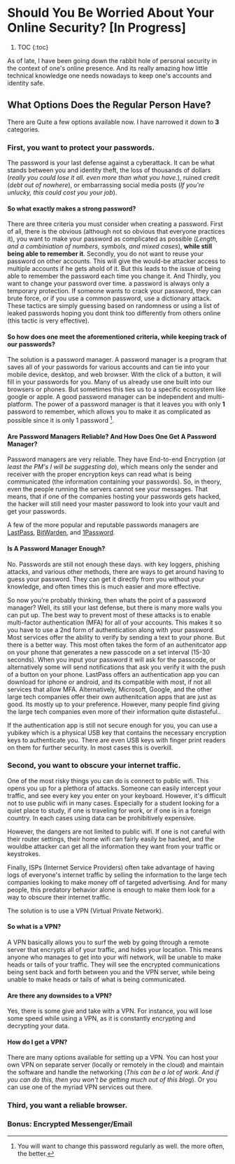 # Should You Be Worried About Your Online Security? [**In Progress**]

1. TOC
{:toc}

As of late, I have been going down the rabbit hole of personal security in the context of one's online presence.
And its really amazing how little technical knowledge one needs nowadays to keep one's accounts and identity safe.

## What Options Does the Regular Person Have?

There are Quite a few options available now. I have narrowed it down to **3** categories.

### First, you want to protect your passwords.

The password is your last defense against a cyberattack. It can be what stands between you and identity theft,
the loss of thousands of dollars (*really you could lose it all. even more than what you have.*), ruined credit (*debt out of nowhere*),
or embarrassing social media posts (*If you're unlucky, this could cost you your job*).

#### So what exactly makes a strong password? 

There are three criteria you must consider when creating a password. First of all, there is the obvious (although not so obvious that everyone practices it), you want 
to make your password as complicated as possible (*Length, and a combiniation of numbers, symbols, and mixed cases*), **while still being able to remember it**.
Secondly, you do not want to reuse your password on other accounts. This will give the would-be attacker access to multiple accounts if he gets ahold
of it. But this leads to the issue of being able to remember the password each time you change it. And Thirdly, you want to change your password over time. 
a password is always only a temporary protection. If someone wants to crack your password, they can brute force,
or if you use a common password, use a dictionary attack. These tactics are simply guessing based on randomness or using a list
of leaked passwords hoping you dont think too differently from others online (this tactic is very effective).

#### So how does one meet the aforementioned criteria, while keeping track of our passwords?

The solution is a password manager. A password manager is a program that saves all of your passwords for various accounts and can tie into your
mobile device, desktop, and web browser. With the click of a button, it will fill in your passwords for you. Many of us already use one built into our browsers or phones. But sometimes this ties us to a specific ecosystem like google or apple. A good password manager can be independent and multi-platform. The power of a password manager is that it leaves you with only **1** password to remember, which allows you to make it as complicated as possible
since it is only 1 password [^1]. 

#### Are Password Managers Reliable? And How Does One Get A Password Manager?

Password managers are very reliable. They have End-to-end Encryption (*at least the PM's I will be suggesting do*), which means only the sender and receiver with the proper encryption keys can read what is being communicated (the information containing your passwords). So, in theory, even the people running the servers cannot see your messages. That means, that if one of the companies hosting your passwords gets hacked, the hacker will still need your master password to look into your vault and get your passwords.

A few of the more popular and reputable passwords managers are [LastPass](https://www.lastpass.com/), [BitWarden](https://bitwarden.com/), and [1Password](https://1password.com/).

#### Is A Password Manager Enough?

No. Passwords are still not enough these days. with key loggers, phishing attacks, and various other methods, there are ways to get around having to guess your password. They can get it directly from you without your knowledge, and often times this is much easier and more effective.

So now you're probably thinking, then whats the point of a password manager? Well, its still your last defense, but there is many more walls you can put up. The best way to prevent most of these attacks is to enable multi-factor authentication (MFA) for all of your accounts. This makes it so you have to use a 2nd form of authentication along with your password. Most services offer the ability to verify by sending a text to your phone. But there is a better way. This most often takes the form of an authenitcator app on your phone that generates a new passcode on a set interval (15-30 seconds). When you input your password it will ask for the passcode, or alternatively some will send notifications that ask you verify it with the push of a button on your phone. LastPass offers an authentication app you can download for iphone or android, and its compatible with most, if not all services that allow MFA. Alternatively, Microsoft, Google, and the other large tech companies offer their own authenitcation apps that are just as good. Its mostly up to your preference. However, many people find giving the large tech companies even more of their information quite distasteful..

If the authentication app is still not secure enough for you, you can use a yubikey which is a physical USB key that contains the necessary encryption keys to authenticate you. There are even USB keys with finger print readers on them for further security. In most cases this is overkill.

### Second, you want to obscure your internet traffic.

One of the most risky things you can do is connect to public wifi. This opens you up for a plethora of attacks. Someone can easily intercept your traffic, and see every key you enter on your keyboard. However, it's difficult not to use public wifi in many cases. Especially for a student looking for a quiet place to study, if one is traveling for work, or if one is in a foreign country. In each cases using data can be prohibitively expensive. 

However, the dangers are not limited to public wifi. If one is not careful with their router settings, their home wifi can fairly easily be hacked, and the wouldbe attacker can get all the information they want from your traffic or keystrokes.

Finally, ISPs (Internet Service Providers) often take advantage of having logs of everyone's internet traffic by selling the information to the large tech companies looking to make money off of targeted advertising. And for many people, this predatory behavior alone is enough to make them look for a way to obscure their internet traffic. 

The solution is to use a VPN (Virtual Private Network). 

#### So what is a VPN?

A VPN basically allows you to surf the web by going through a remote server that encrypts all of your traffic, and hides your location. This means anyone who manages to get into your wifi network, will be unable to make heads or tails of your traffic. They will see the encrypted communications being sent back and forth between you and the VPN server, while being unable to make heads or tails of what is being communicated. 

#### Are there any downsides to a VPN?

Yes, there is some give and take with a VPN. For instance, you will lose some speed while using a VPN, as it is constantly encrypting and decrypting your data.

#### How do I get a VPN?

There are many options available for setting up a VPN. You can host your own VPN on separate server (locally or remotely in the cloud) and maintain the software and handle the networking (*This can be a lot of work. And if you can do this, then you won't be getting much out of this blog*). Or you can use one of the myriad VPN services out there.

### Third, you want a reliable browser.

### Bonus: Encrypted Messenger/Email
[^1]: You will want to change this password regularly as well. the more often, the better.
